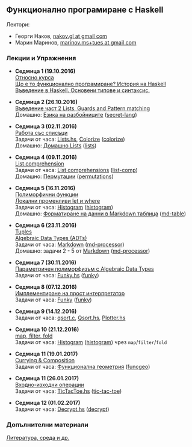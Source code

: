 ## Функционално програмиране с Haskell

Лектори:
 - Георги Наков, [nakov.gl at gmail com](mailto:nakov.gl+tues@gmail.com)
 - Марин Маринов, [marinov.ms+tues at gmail com](mailto:marinov.ms+tues@gmail.com)

### Лекции и Упражнения

- **Седмица 1 (19.10.2016)**  
[Относно курса](lectures/00-setup/setup.md)  
[Що е то функционално програмиране? История на Haskell](lectures/01-intro/intro.md)  
[Въведение в Haskell. Основени типове и синтаксис.](lectures/02-syntax-and-types/syntax-and-types.md)

- **Седмица 2 (26.10.2016)**  
[Въведение част 2 Lists, Guards and Pattern matching](lectures/03-lists-guards-patterns/lists-guards-patterns.md)  
Домашно: [Езика на разбойниците](exercises/secret-lang/SecretLang.md) ([secret-lang](exercises/secret-lang))

- **Седмица 3 (02.11.2016)**  
[Работа със списъци](exercises/lists/Lists.md)  
Задачи от часа: [Lists.hs](exercises/lists/Lists.hs), [Colorize](exercises/colorize/Colorize.md) ([colorize](exercises/colorize))  
Домашно: [Домашно Lists](exercises/lists/ListsHW.md) ([lists](exercises/lists))

- **Седмица 4 (09.11.2016)**  
[List comprehension ](lectures/04-list-comprehension/lcomprehension.md)  
Задачи от часа: [List comprehensions](exercises/list-comp/ListComp.md) ([list-comp](exercises/list-comp))  
Домашно: [Пермутации](exercises/permutations/Permutations.md) ([permutations](exercises/permutations))

- **Седмица 5 (16.11.2016)**  
[Полиморфични функции ](lectures/05-polymorphism-let-where/poly.md)  
[Локални променливи let и where](lectures/05-polymorphism-let-where/let-where.md)  
Задачи от часа: [Histogram](exercises/histogram/Histogram.md) ([histogram](exercises/histogram))  
Домашно: [Форматиране на данни в Markdown таблица](exercises/md-table/MdTable.md) ([md-table](exercises/md-table))

- **Седмица 6 (23.11.2016)**  
[Tuples](lectures/06-adts-and-tuples/tuples.md)  
[Algebraic Data Types (ADTs)](lectures/06-adts-and-tuples/ADTs.md)  
Задачи от часа: [Markdown](exercises/md-processor/MDProcessor.md) ([md-processor](exercises/md-processor))  
Домашно: задачи 2 - 5 от [Markdown](exercises/md-processor/MDProcessor.md) ([md-processor](exercises/md-processor))

- **Седмица 7 (30.11.2016)**  
[Параметричен полиморфизъм с Algebraic Data Types](lectures/07-polymorphic-adts/polymorphic-ADTs.md)  
Задачи от часа: [Funky.hs](exercises/funky/03-all/Funky.hs) ([funky](exercises/funky/03-all))

- **Седмица 8 (07.12.2016)**  
[Имплементиране на прост интерпретатор](lectures/08-compilers/compilers.md)  
Задачи от часа: [Funky](exercises/funky/Funky.md) ([funky](exercises/funky))

- **Седмица 9 (14.12.2016)**  
Задачи от часа: [qsort.c](exercises/qsort/qsort.c), [Qsort.hs](exercises/qsort/Qsort.hs), [Plotter.hs](exercises/plotter/Plotter.hs)

- **Седмица 10 (21.12.2016)**  
[map, filter, fold](lectures/09-map-fold-filter/map-fold-filter.md)  
Задачи от часа: [Histogram](exercises/histogram/Histogram.md) ([histogram](exercises/histogram)) чрез `map`/`filter`/`fold`

- **Седмица 11 (19.01.2017)**  
[Currying & Composition](lectures/10-composition-currying/composition-currying.md)  
Задачи от часа: [Функционална геометрия](exercises/funcgeo/Funcgeo.md) ([funcgeo](exercises/funcgeo))

- **Седмица 11 (26.01.2017)**  
[Входно-изходни операции](lectures/11-io/io.md)  
Задачи от часа: [TicTacToe.hs](exercises/tic-tac-toe/TicTacToe.hs) ([tic-tac-toe](exercises/tic-tac-toe))

- **Седмица 12 (01.02.2017)**  
Задачи от часа: [Decrypt.hs](exercises/decrypt/Decrypt.hs) ([decrypt](exercises/decrypt))


### Допълнителни материали
[Литература, среда и др.](lectures/00-setup/extra.md)

